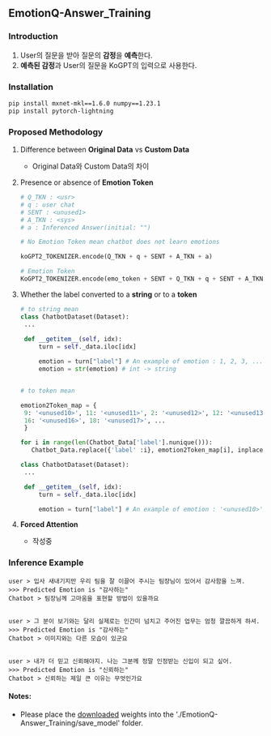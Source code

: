 EmotionQ-Answer_Training
-
### Introduction
1. User의 질문을 받아 질문의 **감정**을 **예측**한다.
2. **예측된 감정**과 User의 질문을 KoGPT의 입력으로 사용한다.

### Installation
```bash
pip install mxnet-mkl==1.6.0 numpy==1.23.1
pip install pytorch-lightning
```
### Proposed Methodology
1. Difference between **Original Data** vs **Custom Data**
   - Original Data와 Custom Data의 차이

2. Presence or absence of **Emotion Token**
   ```python
   # Q_TKN : <usr>
   # q : user chat
   # SENT : <unused1>
   # A_TKN : <sys>
   # a : Inferenced Answer(initial: "")

   # No Emotion Token mean chatbot does not learn emotions
   
   koGPT2_TOKENIZER.encode(Q_TKN + q + SENT + A_TKN + a)

   # Emotion Token
   KoGPT2_TOKENIZER.encode(emo_token + SENT + Q_TKN + q + SENT + A_TKN + a)
    ```

3. Whether the label converted to a **string** or to a **token**
   ```python
   # to string mean
   class ChatbotDataset(Dataset):
    ...
    
    def __getitem__(self, idx):
        turn = self._data.iloc[idx]

        emotion = turn["label"] # An example of emotion : 1, 2, 3, ...
        emotion = str(emotion) # int -> string


   # to token mean

   emotion2Token_map = {
    9: '<unused10>', 11: '<unused11>', 2: '<unused12>', 12: '<unused13>', 13: '<unused14>', 15: '<unused15>',
    16: '<unused16>', 18: '<unused17>', ...
    }

   for i in range(len(Chatbot_Data['label'].nunique())):
      Chatbot_Data.replace({'label' :i}, emotion2Token_map[i], inplace = True)

   class ChatbotDataset(Dataset):
    ...

    def __getitem__(self, idx):
        turn = self._data.iloc[idx]

        emotion = turn["label"] # An example of emotion : '<unused10>', '<unused11>' ...
   ```

4. **Forced Attention**
   - 작성중

### Inference Example
```
user > 입사 새내기지만 우리 팀을 잘 이끌어 주시는 팀장님이 있어서 감사함을 느껴.
>>> Predicted Emotion is "감사하는"
Chatbot > 팀장님께 고마움을 표현할 방법이 있을까요


user > 그 분이 보기와는 달리 실제로는 인간미 넘치고 주어진 업무는 엄청 깔끔하게 하셔.
>>> Predicted Emotion is "감사하는"
Chatbot > 이미지와는 다른 모습이 있군요


user > 내가 더 믿고 신뢰해야지. 나는 그분께 정말 인정받는 신입이 되고 싶어.
>>> Predicted Emotion is "신뢰하는"
Chatbot > 신뢰하는 제일 큰 이유는 무엇인가요
```

#### Notes:
 - Please place the [downloaded](https://drive.google.com/drive/u/0/folders/13MgcxhXt_BPmEg9-LK1y8Af2gPoBrRI2) weights into the './EmotionQ-Answer_Training/save_model' folder.